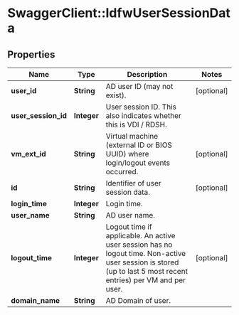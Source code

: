 # SwaggerClient::IdfwUserSessionData

## Properties
Name | Type | Description | Notes
------------ | ------------- | ------------- | -------------
**user_id** | **String** | AD user ID (may not exist). | [optional] 
**user_session_id** | **Integer** | User session ID.  This also indicates whether this is VDI / RDSH. | 
**vm_ext_id** | **String** | Virtual machine (external ID or BIOS UUID) where login/logout events occurred. | [optional] 
**id** | **String** | Identifier of user session data. | [optional] 
**login_time** | **Integer** | Login time. | 
**user_name** | **String** | AD user name. | 
**logout_time** | **Integer** | Logout time if applicable.  An active user session has no logout time. Non-active user session is stored (up to last 5 most recent entries) per VM and per user.  | [optional] 
**domain_name** | **String** | AD Domain of user. | 


